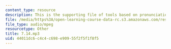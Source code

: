 ```yaml
---
content_type: resource
description: This is the supporting file of tools based on pronunciation practice.
file: /media/https%3A/open-learning-course-data-rc.s3.amazonaws.com/res-21g-003-learning-chinese-a-foundation-course-in-mandarin-spring-2011/44011dc6c4c4c698e90955f2f5f1f8f5_7.14.mp3
file_type: audio/mpeg
resourcetype: Other
title: 7.14.mp3
uid: 44011dc6-c4c4-c698-e909-55f2f5f1f8f5
---
```

